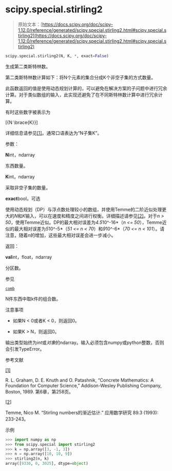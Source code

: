 # scipy.special.stirling2

> 原始文本：[https://docs.scipy.org/doc/scipy-1.12.0/reference/generated/scipy.special.stirling2.html#scipy.special.stirling2](https://docs.scipy.org/doc/scipy-1.12.0/reference/generated/scipy.special.stirling2.html#scipy.special.stirling2)

```py
scipy.special.stirling2(N, K, *, exact=False)
```

生成第二类斯特林数。

第二类斯特林数计算如下：将N个元素的集合分成K个非空子集的方式数量。

此函数返回的值是使用动态规划计算的，可以避免在解决方案的子问题中进行冗余计算。对于类似数组的输入，此实现还避免了在不同斯特林数计算中进行冗余计算。

有时这些数字被表示为

\[{N \brace{K}}\]

详细信息请参见[[1]](#rf81df9b6fd0a-1)。通常口语表达为“N子集K”。

参数：

**N**int，ndarray

东西数量。

**K**int，ndarray

采取非空子集的数量。

**exact**bool，可选

使用动态规划（DP）与浮点数处理较小的数组，并使用Temme的二阶近似处理更大的*N*和*K*输入，可以在速度和精度之间进行权衡。详细描述请参见[[2]](#rf81df9b6fd0a-2)。对于*n > 50*，使用Temme近似。DP的最大相对误差为*4.5*10^-16*（*n <= 50*），Temme近似的最大相对误差为*5*10^-5*（*51 <= n < 70*）和*9*10^-6*（*70 <= n < 101*）。请注意，随着*n*的增加，这些最大相对误差会进一步减小。

返回：

**val**int，float，ndarray

分区数。

参见

[`comb`](scipy.special.comb.html#scipy.special.comb "scipy.special.comb")

N件东西中取k件的组合数。

注意事项

+   如果N < 0或者K < 0，则返回0。

+   如果K > N，则返回0。

输出类型始终为*int*或*对象*的ndarray。输入必须包含numpy或python整数，否则会引发TypeError。

参考文献

[[1]](#id1)

R. L. Graham, D. E. Knuth and O. Patashnik, “Concrete Mathematics: A Foundation for Computer Science,” Addison-Wesley Publishing Company, Boston, 1989\. 第6章，第258页。

[[2](#id2)]

Temme, Nico M. “Stirling numbers的渐近估计.” 应用数学研究 89.3 (1993): 233-243。

示例

```py
>>> import numpy as np
>>> from scipy.special import stirling2
>>> k = np.array([3, -1, 3])
>>> n = np.array([10, 10, 9])
>>> stirling2(n, k)
array([9330, 0, 3025], dtype=object) 
```
